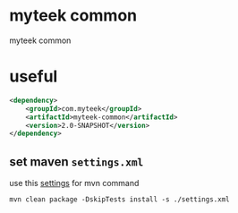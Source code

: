 # myteek common
myteek common

# useful
```xml
<dependency>
    <groupId>com.myteek</groupId>
    <artifactId>myteek-common</artifactId>
    <version>2.0-SNAPSHOT</version>
</dependency>
```

## set maven `settings.xml`
use this [settings](./settings.xml) for mvn command
```shell
mvn clean package -DskipTests install -s ./settings.xml
```

